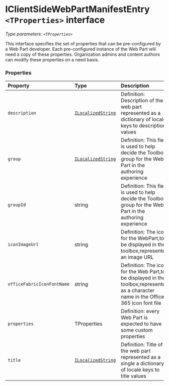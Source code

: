 # IClientSideWebPartManifestEntry `<TProperties>` interface



_Type parameters: `<TProperties>`_

This interface specifies the set of properties that can be pre-configured by a Web Part developer. Each 
pre-configured instance of the Web Part will need a copy of these properties. Organization admins and 
content authors can modify these properties on a need basis. 





### Properties

| Property	   | Type	| Description|
|:-------------|:-------|:-----------|
|`description`      | [`ILocalizedString`](ILocalizedString.md) | Definition: Description of the web part represented as a dictionary of locale keys to description values |
|`group`      | [`ILocalizedString`](ILocalizedString.md) |   Definition: This field is used to help decide the Toolbox group for the Web Part in the authoring  experience |
|`groupId`      | string |   Definition: This field is used to help decide the Toolbox group for the Web Part in the authoring  experience |
|`iconImageUrl`      | string | Definition: The icon for the WebPart,to be displayed in the toolbox,represented an image URL |
|`officeFabricIconFontName`      | string | Definition: The icon for the Web Part,to be displayed in the toolbox,represented as a character name in the  Office 365 icon font file |
|`properties`      | TProperties | Definition: every Web Part is expected to have some custom properties |
|`title`      | [`ILocalizedString`](ILocalizedString.md) | Definition: Title of the web part represented as a single a dictionary of locale keys to title values |




